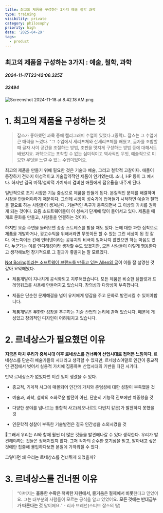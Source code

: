 ```yaml
---
title: 최고의 제품을 구성하는 3가지 예술 철학 과학
type: training
visibility: private
category: philosophy
priority: high
date: '2025-04-29'
tags:
  - product
---
```

## 최고의 제품을 구성하는 3가지 : 예술, 철학, 과학
##### 2024-11-17T23:42:06.325Z
##### 32494

<img src="https://media.disquiet.io/images/makerlog/662304b5ccfe370c5648ee7683870fbe545ba4277395719c3a9c4242d890ce1a?w=1200" alt="Screenshot 2024-11-18 at 8.42.18 AM.png" title="Screenshot 2024-11-18 at 8.42.18 AM.png"><p></p><h1>1. 최고의 제품을 구성하는 것</h1><blockquote><p><span>잡스가 좋아했던 과목 중에 캘리그래피 수업이 있었다..(중략).. 잡스는 그 수업에 큰 매력을 느꼈다. “그 수업에서 세리프체와 산세리프체를 배웠고, 글자를 조합할 때 글자 사이 공간을 조절하는 방법, 조판을 멋지게 구성하는 방법 등에 대해서도 배웠지요. 과학으로는 포착할 수 없는 심미적이고 역사적인 무엇, 예술적으로 미묘한 무엇을 느낄 수 있는 수업이었어요.</span></p></blockquote><p>최고의 제품을 만들기 위해 필요한 것은 기술과 예술, 그리고 철학적 고찰이다. 애플이 등장하기 전까지 이성적이고 기술집약적인 제품이 인기였는데. 소니, HP 등이 그 예시다. 하지만 결국 미적/철학적 가치까지 겸비한 애플에게 점유율을 내주게 된다.</p><p></p><p>일반적으로 초기 시장은 기능 중심으로 제품을 만들게 된다. 본질적인 문제를 해결하며 시장을 만들어야하기 때문이다. 그런데 시장이 성숙기에 접어들기 시작하면 예술과 철학을 필요로 하는 사람들이 생겨난다. 기본적인 욕구가 충족되면서 그 이상의 가치를 원하게 되는 것이다. 요즘 소프트웨어들이 이 성숙기 단계에 많이 들어서고 있다. 제품을 매개로 문화를 만들고, 사람들을 연결하는 것이다.</p><p></p><p>하지만 요즘 주변을 둘러보면 종종 스트레스를 받을 때도 있다. 돈에 대한 과한 집착으로 제품을 개발하거나, 광고수익을 위해서라면 무엇이든 할 수 있는 그런 세상이 된 것 같다. 어느쪽이든 간에 인터넷이라는 공유지의 비극이 일어나지 않았으면 하는 마음도 있다. 누군가는 이를 인디해킹이라 생각할 수도 있겠지만, 모든 사람들이 이렇게 행동한다고 생각해보면 장기적으로 그 결과가 좋을지는 잘 모르겠다.</p><p></p><p><a target="_blank" rel="noopener noreferrer nofollow" class="text-blue-500 hover:text-blue-300 no-underline text-blue-500 hover:text-blue-300 no-underline" href="https://www.notboring.software/words/no-more-boring-apps">Not Boring이라는 소프트웨어 브랜드를 만들고 있는 Allen의 글</a>이 이를 잘 설명한 것 같아 요약해봤다.</p><ul class="list-disc"><li><p>제품개발이 지나치게 공식화되고 지루해졌습니다. 모든 제품은 비슷한 템플릿과 프레임워크를 사용해 만들어지고 있습니다. 창의성과 다양성이 부족합니다.</p></li><li><p>제품은 단순한 문제해결을 넘어 유저에게 영감을 주고 문화로 발전시킬 수 있어야합니다.</p></li><li><p>제품개발은 무한한 성장을 추구하는 기술 산업의 논리에 갇혀 있습니다. 때문에 개성있고 창의적인 디자인이 어려워지고 있습니다.</p></li></ul><p></p><p></p><p></p><h1>2. 르네상스가 필요했던 이유</h1><p><strong>지금은 마치 우리가 중세시대 이후 르네상스를 건너뛰어 산업시대로 접어든 느낌이다. </strong>르네상스를 단순히 예술가들의 시대라고 생각할 수 있지만, 르네상스야말로 인간이 종교적인 관점에서 벗어서 실용적 가치에 집중하며 산업시대의 기반을 다진 시기다.</p><p></p><p>만약 르네상스가 없었다면 이런 일이 생겼을 수 있다.</p><ul class="list-disc"><li><p>종교적, 기계적 사고에 매몰되어 인간의 가치와 존엄성에 대한 성찰이 부족했을 것</p></li><li><p>예술과, 과학, 철학의 조화로운 발전이 아닌, 단순히 기능적 진보에만 치중했을 것</p></li><li><p>다양한 분야를 넘나드는 통합적 사고(레오나르도 다빈치 같은)가 발전하지 못했을 것</p></li><li><p>인문학적 성찰이 부족한 기술발전은 결국 인간성을 소외시켰을 것</p></li></ul><p></p><p>그래서 우리는 AI와 함께 훨씬 더 많은 것들을 발견해나갈 수 있다 생각한다. 우리가 발견해야하는 것들은 정해져있지 않다. 그저 각자의 순수한 호기심을 믿고, 알아내고 싶은 것에만 집중해 몰입하다보면 본질에 가까워질 수 있다. </p><p></p><p>그렇다면 왜 우리는 르네상스를 건너뛰게 되었을까?</p><p></p><p></p><p></p><h1>3. 르네상스를 건너뛴 이유</h1><blockquote><p><span>“아버지는 </span><strong>훌륭한 수확은 척박한 자원에서, 즐거움은 절제에서 비롯</strong><span>한다고 믿었어요. 그는 대부분의 사람들이 모르는 공식을 알고 있었어요. </span><strong>모든 것에는 반대급부가 따른다는 것</strong><span> 말이에요.” - 리사 브레넌(스티브 잡스의 딸)</span></p></blockquote><p></p><p></p><p></p><p></p><p></p><p></p><p></p><p></p><p></p><p></p><p></p><p></p><p></p><p></p><p></p><p></p><p></p><p></p><p></p>
